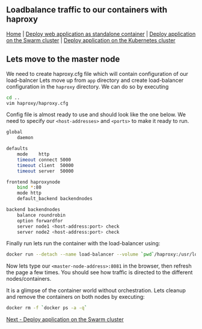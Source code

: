## Loadbalance traffic to our containers with haproxy
[Home](../README.md) | [Deploy web application as standalone container](standalone.md) | [Deploy application on the Swarm cluster](swarm.md) | [Deploy application on the Kubernetes cluster](k8s.md)
## Lets move to the master node
We need to create haproxy.cfg file which will contain configuration of our load-balncer
Lets move up from ```app``` directory and create load-balancer configuration in the ```haproxy``` directory. We can do so by executing
```bash
cd ..
vim haproxy/haproxy.cfg
```
Config file is almost ready to use and should look like the one below. We need to specify our ```<host-addresses>``` and ```<ports>``` to make it ready to run.
```bash
global
    daemon

defaults
    mode    http
    timeout connect 5000
    timeout client  50000
    timeout server  50000

frontend haproxynode
    bind *:80
    mode http
    default_backend backendnodes

backend backendnodes
    balance roundrobin
    option forwardfor
    server node1 <host-address:port> check
    server node2 <host-address:port> check

```
Finally run lets run the container with the load-balancer using:
```bash
docker run --detach --name load-balancer --volume `pwd`/haproxy:/usr/local/etc/haproxy:ro --publish 8081:80 haproxy
```
Now lets type our ```<master-node-address>:8081``` in the browser, then refresh the page a few times. You should see how traffic is directed to the different nodes/containers.

It is a glimpse of the container world without orchestration. Lets cleanup and remove the containers on both nodes by executing:
```bash
docker rm -f `docker ps -a -q`
```

[Next - Deploy application on the Swarm cluster](swarm.md)
